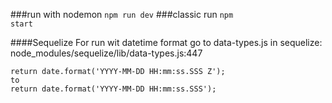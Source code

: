 ###run with nodemon
<code>npm run dev</code>
###classic run
<code>npm start</code>

####Sequelize
For run wit datetime format go to data-types.js in sequelize:
node_modules/sequelize/lib/data-types.js:447

    return date.format('YYYY-MM-DD HH:mm:ss.SSS Z');
    to
    return date.format('YYYY-MM-DD HH:mm:ss.SSS');